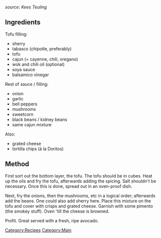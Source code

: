 *source: Kees Teuling*

Ingredients
-----------

Tofu filling:

-   sherry
-   tabasco (chipotle, preferably)
-   tofu
-   cajun (= cayenne, chili, oregano)
-   wok and chili oil (optional)
-   soya sauce
-   balsamico vinegar

Rest of sauce / filling:

-   onion
-   garlic
-   bell peppers
-   mushrooms
-   sweetcorn
-   black beans / kidney beans
-   same cajun mixture

Also:

-   grated cheese
-   tortilla chips (á la Doritos)

Method
------

First sort out the bottom layer, the tofu. The tofu should be in cubes.
Heat up the oils and fry the tofu, afterwards adding the spicing. Salt
shouldn't be necessary. Once this is done, spread out in an oven-proof
dish.

Next, fry the onions, then the mushrooms, etc in a logical order;
afterwards add the beans. One could also add sherry here. Place this
mixture on the tofu and cover with crisps and grated cheese. Garnish
with some pimento (the smokey stuff). Oven 'till the cheese is browned.

Profit. Great served with a fresh, ripe avocado.

<Category:Recipes> <Category:Main>

